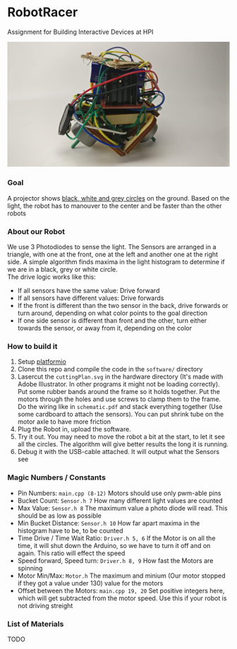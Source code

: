 # RobotRacer
Assignment for Building Interactive Devices at HPI

![Robot](https://github.com/Paulpanther/RobotRace/blob/master/robot.jpg)

### Goal
A projector shows [black, white and grey circles](http://xman.tw/radial.html) on the ground. Based on the light, the robot has to manouver to the center and be faster than the other robots

### About our Robot
We use 3 Photodiodes to sense the light. The Sensors are arranged in a triangle, with one at the front, one at the left and another one at the right side. A simple algorithm finds maxima in the light histogram to determine if we are in a black, grey or white circle.   
The drive logic works like this:
- If all sensors have the same value: Drive forward
- If all sensors have different values: Drive forwards
- If the front is different than the two sensor in the back, drive forwards or turn around, depending on what color points to the goal direction
- If one side sensor is different than front and the other, turn either towards the sensor, or away from it, depending on the color

### How to build it
1. Setup [platformio](https://platformio.org/)
2. Clone this repo and compile the code in the `software/` directory
3. Lasercut the `cuttingPlan.svg` in the hardware directory (It's made with Adobe Illustrator. In other programs it might not be loading correctly). 
Put some rubber bands around the frame so it holds together. 
Put the motors through the holes and use screws to clamp them to the frame.
Do the wiring like in `schematic.pdf` and stack everything together (Use some cardboard to attach the sensors).
You can put shrink tube on the motor axle to have more friction
4. Plug the Robot in, upload the software.
5. Try it out. You may need to move the robot a bit at the start, to let it see all the circles. The algorithm will give better results the long it is running.
6. Debug it with the USB-cable attached. It will output what the Sensors see

### Magic Numbers / Constants
- Pin Numbers: `main.cpp (8-12)` Motors should use only pwm-able pins
- Bucket Count: `Sensor.h 7` How many different light values are counted
- Max Value: `Sensor.h 8` The maximum value a photo diode will read. This should be as low as possible
- Min Bucket Distance: `Sensor.h 10` How far apart maxima in the histogram have to be, to be counted
- Time Drive / Time Wait Ratio: `Driver.h 5, 6` If the Motor is on all the time, it will shut down the Arduino, so we have to turn it off and on again. This ratio will effect the speed
- Speed forward, Speed turn: `Driver.h 8, 9` How fast the Motors are spinning
- Motor Min/Max: `Motor.h` The maximum and minium (Our motor stopped if they got a value under 130) value for the motors
- Offset between the Motors: `main.cpp 19, 20` Set positive integers here, which will get subtracted from the motor speed. Use this if your robot is not driving streight 

### List of Materials
TODO
